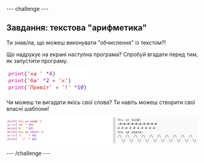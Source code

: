 \--- challenge \---

## Завдання: текстова "арифметика"

Ти знав/ла, що можеш виконувати "обчислення" із текстом?!

Що надрукує на екрані наступна програма? Спробуй вгадати перед тим, як запустити програму.

![знімок екрана](images/me-text-calc.png)

Чи можеш ти вигадати якісь свої слова? Ти навіть можеш створити свої власні шаблони!

![знімок екрана](images/me-patterns.png)

\--- /challenge \---
